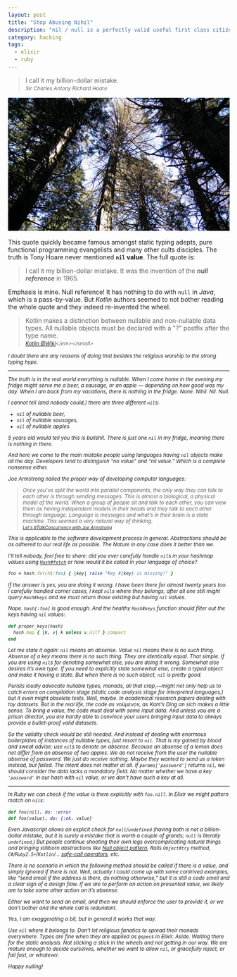 ```yaml
---
layout: post
title: "Stop Abusing Nihil"
description: "nil / null is a perfectly valid useful first class citizen in many languages, and here is why"
category: hacking
tags:
  - elixir
  - ruby
---
```


> I call it my billion-dollar mistake.  
> <small><em>Sir Charles Antony Richard Hoare</em></small>

![Sequoia Gegant](/img/sequoia.jpg)

This quote quickly became famous amongst static typing adepts,
pure functional programming evangelists and many other cults disciples.
The truth is Tony Hoare never mentioned **`nil` value**. The full quote is:

> I call it my billion-dollar mistake. It was the invention of the _**null reference**_ in 1965.

Emphasis is mine. Null reference! It has nothing to do with `null` in _Java_, which is a pass-by-value.
But _Kotlin_ authors seemed to not bother reading the whole quote and they indeed re-invented the wheel.

> Kotlin makes a distinction between nullable and non-nullable data types. All nullable objects must be declared with a "?" postfix after the type name.  
> <small><em>[Kotlin @Wiki](https://en.wikipedia.org/wiki/Kotlin_(programming_language))</em></small>

I doubt there are any reasons of doing that besides the religious worship to the strong typing hype.

---

The truth is in the real world _everything_ is nullable. When I come home in the evening my fridge
might serve me a beer, a sausage, or an apple — depending on how good was my day.
When I am back from my vacations, there is _nothing_ in the fridge. None. Nihil. Nil. Null.

I cannot tell (and nobody could,) there are three different `nil`s:

- `nil` of nullable beer,
- `nil` of nullable sausages,
- `nil` of nullable apples.

5 years old would tell you this is bullshit. There is just one `nil` in my fridge, meaning _there is nothing in there_.

And here we come to the main mistake people using languages having `nil` objects make all the day.
Developers tend to distinguish “no value” and “nil value.” Which is a complete nonsense either.

Joe Armstrong nailed the proper way of developing computer languages:

> Once you’ve split the world into parallel components, the only way they can talk
to each other is through sending messages. This is almost a biological, a physical
model of the world. When a group of people sit and talk to each other, you can view
them as having independent models in their heads and they talk to each other through
language. Language is messages and what’s in their brain is a state machine.
This seemed a very natural way of thinking.  
> <small><em>[Let's #TalkConcurrency with Joe Armstrong](https://www.erlang-solutions.com/blog/let-s-talkconcurrency-with-joe-armstrong.html)</em></small>

This is applicable to the software development process in general. Abstractions
should be as adhered to our real life as possible. The Nature in any case does it
better than we.

I’ll tell nobody, feel free to share: did you ever carefully handle `nil`s in your hashmap values using
[`Hash#fetch`](https://ruby-doc.org/core/Hash.html#method-i-fetch) or how would it be called in your
language of choice?

```ruby
foo = hash.fetch(:foo) { |key| raise "Key #{key} is missing!" }
```

If the answer is yes, you are doing it wrong. I have been there for almost twenty years too.
I carefully handled corner cases, I kept `nil`s where they belongs, after all one still might
query `Hash#keys` and we must return those _existing but having `nil` values_.

Nope. `hash[:foo]` is good enough. And the healthy `Hash#keys` function should filter out the
keys having `nil` values:

```ruby
def proper_keys(hash)
  hash.map { |k, v| k unless v.nil? }.compact
end
```

Let me state it again: `nil` means an absense. Value `nil` means there is no such thing.
Absense of a key means there is no such thing. They are identically equal. That simple.
If you are using `nil`s for denoting somewhat else, you are doing it wrong. Somewhat else
desires it’s own type. If you need to explicitly state somewhat else, create a typed
object and make it having a state. But when there is _no such object_, `nil` is pretty good.

Purists loudly advocate nullable types, monads, all that crap,—might not only help us
to catch errors on compilation stage (static code analysis stage for interpreted languages,)
but it even might obsolete tests. Well, maybe. In academical research papers dealing with toy datasets.
But in the real life, the code as _νούμενον_, as Kant’s _Ding an sich_ makes a little sense.
To bring a value, the code must deal with some input data. And unless you are
a prison director, you are hardly able to convince your users bringing input data
to always provide a bullet-proof valid datasets.

So the validity check would be still needed. And instead of dealing with enormous
boilerplates of instances of nullable types, just resort to `nil`. That is my gained
by blood and sweat advise: use `nil`s to denote an absense. Because an absense of
a lemon does not differ from an absense of two apples. We do not receive from the user
_the nullable absense of password_. We just do receive nothing. Maybe they
wanted to send us a token instead, but failed. The intent does not matter at all.
If `params['password']` returns `nil`, we should consider the data lacks a mandatory
field. No matter whether we have a key `'password'` in our hash with `nil` value,
or we don’t have such a key at all.

---

In _Ruby_ we can check if the value is there explicitly with `foo.nil?`. In _Elixir_
we might pattern match on `nil`s:

```elixir
def foo(nil), do: :error
def foo(value), do: {:ok, value}
```

Even _Javascript_ allows an explicit check for `null`/`undefined` (having both is
not a billion-dollar mistake, but it is surely a mistake that is worth a couple of grands;
`null` is literally `undefined`.) But people continue shooting their own legs
overcomplicating natural things and bringing stillborn abstractions like
[_Null object pattern_](https://en.wikipedia.org/wiki/Null_object_pattern),
_Rails_ `Object#try` method, `C#`/`Ruby2.5+`/`Kotlin`/...
[_safe-call operators_](https://en.wikipedia.org/wiki/Safe_navigation_operator), etc.

There is no scenario in which the following method should be called if there is
a value, and _simply ignored_ if there is not. Well, actually I could come up with
some contrived examples, like “send email if the address is there, do nothing otherwise,”
but it is still a code smell and a clear sign of a design flaw. If we are to perform
an action on presented value, we _likely_ are to take some other action on it’s absense.

Either we want to send an email, and then we should enforce the user to provide it,
or we don’t bother and the whole call is redundant.

Yes, I am exaggerating a bit, but in general it works that way.

Use `nil` where it belongs to. Don’t let religious fanatics to spread their monads
everywhere. Types are fine when they are applied as `@spec`s in _Elixir_. Aside.
Waiting there for the static analysis. Not sticking a stick in the wheels and
not getting in our way. We are mature enough to decide ourselves, whether we want
to allow `nil`, or gracefully reject, or fail fast, or whatever.

Happy nulling!
